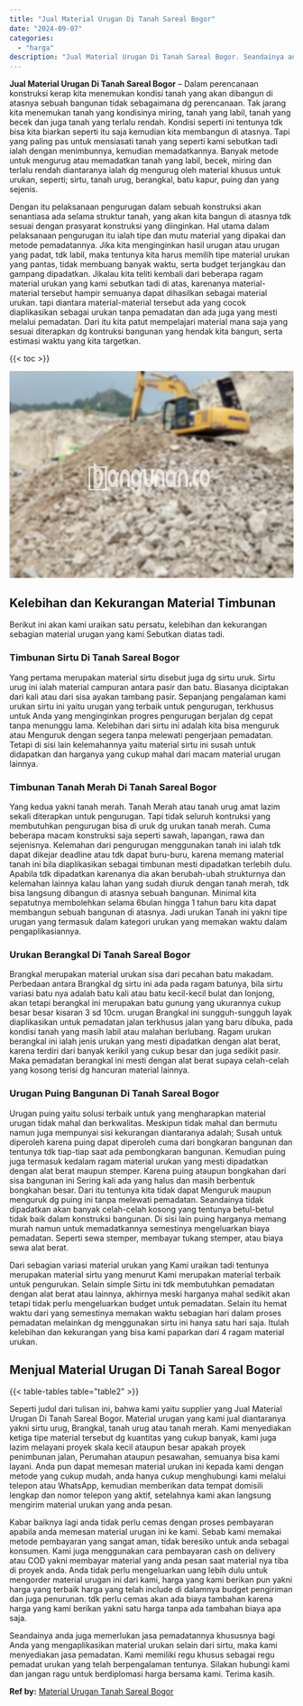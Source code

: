 ```yaml
---
title: "Jual Material Urugan Di Tanah Sareal Bogor"
date: "2024-09-07"
categories: 
  - "harga"
description: "Jual Material Urugan Di Tanah Sareal Bogor. Seandainya anda juga memerlukan jasa pemadatannya khususnya bagi Anda yang mengaplikasikan material urukan selain..."
---
```


**Jual Material Urugan Di Tanah Sareal Bogor** – Dalam perencanaan konstruksi kerap kita menemukan kondisi tanah yang akan dibangun di atasnya sebuah bangunan tidak sebagaimana dg perencanaan. Tak jarang kita menemukan tanah yang kondisinya miring, tanah yang labil, tanah yang becek dan juga tanah yang terlalu rendah. Kondisi seperti ini tentunya tdk bisa kita biarkan seperti itu saja kemudian kita membangun di atasnya. Tapi yang paling pas untuk mensiasati tanah yang seperti kami sebutkan tadi ialah dengan menimbunnya, kemudian memadatkannya. Banyak metode untuk mengurug atau memadatkan tanah yang labil, becek, miring dan terlalu rendah diantaranya ialah dg mengurug oleh material khusus untuk urukan, seperti; sirtu, tanah urug, berangkal, batu kapur, puing dan yang sejenis.

Dengan itu pelaksanaan pengurugan dalam sebuah konstruksi akan senantiasa ada selama struktur tanah, yang akan kita bangun di atasnya tdk sesuai dengan prasyarat konstruksi yang diinginkan. Hal utama dalam pelaksanaan pengurugan itu ialah tipe dan mutu material yang dipakai dan metode pemadatannya. Jika kita menginginkan hasil urugan atau urugan yang padat, tdk labil, maka tentunya kita harus memilih tipe material urukan yang pantas, tidak membuang banyak waktu, serta budget terjangkau dan gampang dipadatkan. Jikalau kita teliti kembali dari beberapa ragam material urukan yang kami sebutkan tadi di atas, karenanya material-material tersebut hampir semuanya dapat dihasilkan sebagai material urukan. tapi diantara material-material tersebut ada yang cocok diaplikasikan sebagai urukan tanpa pemadatan dan ada juga yang mesti melalui pemadatan. Dari itu kita patut mempelajari material mana saja yang sesuai diterapkan dg kontruksi bangunan yang hendak kita bangun, serta estimasi waktu yang kita targetkan.

{{< toc >}}

![Jual Material Urugan Di Tanah Sareal Bogor](/images/jual-urugan-39.png)

## Kelebihan dan Kekurangan Material Timbunan

Berikut ini akan kami uraikan satu persatu, kelebihan dan kekurangan sebagian material urugan yang kami Sebutkan diatas tadi.

### Timbunan Sirtu Di Tanah Sareal Bogor

Yang pertama merupakan material sirtu disebut juga dg sirtu uruk. Sirtu urug ini ialah material campuran antara pasir dan batu. Biasanya diciptakan dari kali atau dari sisa ayakan tambang pasir. Sepanjang pengalaman kami urukan sirtu ini yaitu urugan yang terbaik untuk pengurugan, terkhusus untuk Anda yang menginginkan progres pengurugan berjalan dg cepat tanpa menunggu lama. Kelebihan dari sirtu ini adalah kita bisa menguruk atau Menguruk dengan segera tanpa melewati pengerjaan pemadatan. Tetapi di sisi lain kelemahannya yaitu material sirtu ini susah untuk didapatkan dan harganya yang cukup mahal dari macam material urugan lainnya.

### Timbunan Tanah Merah Di Tanah Sareal Bogor

Yang kedua yakni tanah merah. Tanah Merah atau tanah urug amat lazim sekali diterapkan untuk pengurugan. Tapi tidak seluruh kontruksi yang membutuhkan pengurugan bisa di uruk dg urukan tanah merah. Cuma beberapa macam konstruksi saja seperti sawah, lapangan, rawa dan sejenisnya. Kelemahan dari pengurugan menggunakan tanah ini ialah tdk dapat dikejar deadline atau tdk dapat buru-buru, karena memang material tanah ini bila diaplikasikan sebagai timbunan mesti dipadatkan terlebih dulu. Apabila tdk dipadatkan karenanya dia akan berubah-ubah strukturnya dan kelemahan lainnya kalau lahan yang sudah diuruk dengan tanah merah, tdk bisa langsung dibangun di atasnya sebuah bangunan. Minimal kita sepatutnya membolehkan selama 6bulan hingga 1 tahun baru kita dapat membangun sebuah bangunan di atasnya. Jadi urukan Tanah ini yakni tipe urugan yang termasuk dalam kategori urukan yang memakan waktu dalam pengaplikasiannya.

### Urukan Berangkal Di Tanah Sareal Bogor

Brangkal merupakan material urukan sisa dari pecahan batu makadam. Perbedaan antara Brangkal dg sirtu ini ada pada ragam batunya, bila sirtu variasi batu nya adalah batu kali atau batu kecil-kecil bulat dan lonjong, akan tetapi berangkal ini merupakan batu gunung yang ukurannya cukup besar besar kisaran 3 sd 10cm. urugan Brangkal ini sungguh-sungguh layak diaplikasikan untuk pemadatan jalan terkhusus jalan yang baru dibuka, pada kondisi tanah yang masih labil atau malahan berlubang. Ragam urukan berangkal ini ialah jenis urukan yang mesti dipadatkan dengan alat berat, karena terdiri dari banyak kerikil yang cukup besar dan juga sedikit pasir. Maka pemadatan berangkal ini mesti dengan alat berat supaya celah-celah yang kosong terisi dg hancuran material lainnya.

### Urugan Puing Bangunan Di Tanah Sareal Bogor

Urugan puing yaitu solusi terbaik untuk yang mengharapkan material urugan tidak mahal dan berkwalitas. Meskipun tidak mahal dan bermutu namun juga mempunyai sisi kekurangan diantaranya adalah; Susah untuk diperoleh karena puing dapat diperoleh cuma dari bongkaran bangunan dan tentunya tdk tiap-tiap saat ada pembongkaran bangunan. Kemudian puing juga termasuk kedalam ragam material urukan yang mesti dipadatkan dengan alat berat maupun stemper. Karena puing ataupun bongkahan dari sisa bangunan ini Sering kali ada yang halus dan masih berbentuk bongkahan besar. Dari itu tentunya kita tidak dapat Menguruk maupun menguruk dg puing ini tanpa melewati pemadatan. Seandainya tidak dipadatkan akan banyak celah-celah kosong yang tentunya betul-betul tidak baik dalam konstruksi bangunan. Di sisi lain puing harganya memang murah namun untuk memadatkannya semestinya mengeluarkan biaya pemadatan. Seperti sewa stemper, membayar tukang stemper, atau biaya sewa alat berat.

Dari sebagian variasi material urukan yang Kami uraikan tadi tentunya merupakan material sirtu yang menurut Kami merupakan material terbaik untuk pengurukan. Selain simple Sirtu ini tdk membutuhkan pemadatan dengan alat berat atau lainnya, akhirnya meski harganya mahal sedikit akan tetapi tidak perlu mengeluarkan budget untuk pemadatan. Selain itu hemat waktu dari yang semestinya memakan waktu sebagian hari dalam proses pemadatan melainkan dg menggunakan sirtu ini hanya satu hari saja. Itulah kelebihan dan kekurangan yang bisa kami paparkan dari 4 ragam material urukan.

## Menjual Material Urugan Di Tanah Sareal Bogor

{{< table-tables table="table2" >}}

Seperti judul dari tulisan ini, bahwa kami yaitu supplier yang Jual Material Urugan Di Tanah Sareal Bogor. Material urugan yang kami jual diantaranya yakni sirtu urug, Brangkal, tanah urug atau tanah merah. Kami menyediakan ketiga tipe material tersebut dg kuantitas yang cukup banyak, kami juga lazim melayani proyek skala kecil ataupun besar apakah proyek penimbunan jalan, Perumahan ataupun pesawahan, semuanya bisa kami layani. Anda pun dapat memesan material urukan ini kepada kami dengan metode yang cukup mudah, anda hanya cukup menghubungi kami melalui telepon atau WhatsApp, kemudian memberikan data tempat domisili lengkap dan nomor telepon yang aktif, setelahnya kami akan langsung mengirim material urukan yang anda pesan.

Kabar baiknya lagi anda tidak perlu cemas dengan proses pembayaran apabila anda memesan material urugan ini ke kami. Sebab kami memakai metode pembayaran yang sangat aman, tidak beresiko untuk anda sebagai konsumen. Kami juga menggunakan cara pembayaran cash on delivery atau COD yakni membayar material yang anda pesan saat material nya tiba di proyek anda. Anda tidak perlu mengeluarkan uang lebih dulu untuk mengorder material urugan ini dari kami, harga yang kami berikan pun yakni harga yang terbaik harga yang telah include di dalamnya budget pengiriman dan juga penurunan. tdk perlu cemas akan ada biaya tambahan karena harga yang kami berikan yakni satu harga tanpa ada tambahan biaya apa saja.

Seandainya anda juga memerlukan jasa pemadatannya khususnya bagi Anda yang mengaplikasikan material urukan selain dari sirtu, maka kami menyediakan jasa pemadatan. Kami memiliki regu khusus sebagai regu pemadat urukan yang telah berpengalaman tentunya. Silakan hubungi kami dan jangan ragu untuk berdiplomasi harga bersama kami. Terima kasih.

**Ref by:** [Material Urugan Tanah Sareal Bogor](https://id.wikipedia.org/wiki/Material)
